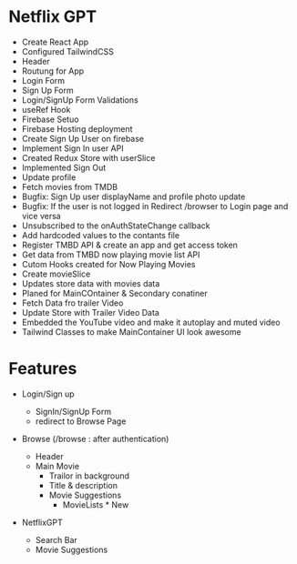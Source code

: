 # Netflix GPT

- Create React App
- Configured TailwindCSS
- Header
- Routung for App
- Login Form
- Sign Up Form
- Login/SignUp Form Validations
- useRef Hook
- Firebase Setuo
- Firebase Hosting deployment
- Create Sign Up User on firebase
- Implement Sign In user API
- Created Redux Store with userSlice
- Implemented Sign Out
- Update profile
- Fetch movies from TMDB
- Bugfix: Sign Up user displayName and profile photo update
- Bugfix: If the user is not logged in Redirect /browser to Login page and vice versa
- Unsubscribed to the onAuthStateChange callback
- Add hardcoded values to the contants file
- Register TMBD API & create an app and get access token
- Get data from TMBD now playing movie list API
- Cutom Hooks created for Now Playing Movies
- Create movieSlice
- Updates store data with movies data
- Planed for MainCOntainer & Secondary conatiner
- Fetch Data fro trailer Video
- Update Store with Trailer Video Data
- Embedded the YouTube video and make it autoplay and muted video
- Tailwind Classes to make MainContainer UI look awesome

# Features
- Login/Sign up 
    - SignIn/SignUp Form
    - redirect to Browse Page
- Browse (/browse : after authentication)
    - Header
    - Main Movie
        - Trailor in background
        - Title & description
        - Movie Suggestions
             - MovieLists * New

- NetflixGPT
    - Search Bar
    - Movie Suggestions